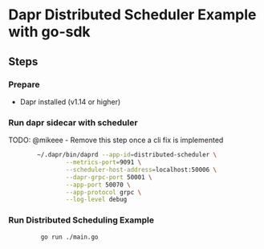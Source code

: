 # Dapr Distributed Scheduler Example with go-sdk

## Steps

### Prepare

- Dapr installed (v1.14 or higher)

### Run dapr sidecar with scheduler

TODO: @mikeee - Remove this step once a cli fix is implemented

<!-- STEP
name: Run sidecar
output_match_mode: substring
expected_stdout_lines:
  - 'Scheduler stream connected'

background: true
sleep: 60
-->

```bash
        ~/.dapr/bin/daprd --app-id=distributed-scheduler \
                --metrics-port=9091 \
                --scheduler-host-address=localhost:50006 \
                --dapr-grpc-port 50001 \
                --app-port 50070 \
                --app-protocol grpc \
                --log-level debug
```

<!-- END_STEP -->

### Run Distributed Scheduling Example

<!-- STEP
name: Run Distributed Scheduling Example
output_match_mode: substring
expected_stdout_lines:
  - 'schedulejob - success'
  - 'job 0 received'
  - 'extracted payload: {db-backup {my-prod-db /backup-dir}}'
  - 'job 1 received'
  - 'extracted payload: {db-backup {my-prod-db /backup-dir}}'
  - 'job 2 received'
  - 'extracted payload: {db-backup {my-prod-db /backup-dir}}'
  - 'getjob - resp: &{prod-db-backup @every 1s 10   value:"{\"task\":\"db-backup\",\"metadata\":{\"db_name\":\"my-prod-db\",\"backup_location\":\"/backup-dir\"}}"}'
  - 'deletejob - success'


background: true
sleep: 60

-->

```bash
         go run ./main.go
```

<!-- END_STEP -->


